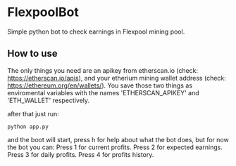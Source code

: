 # FlexpoolBot
Simple python bot to check earnings in Flexpool mining pool.

## How to use
The only things you need are an apikey from etherscan.io (check: https://etherscan.io/apis), and your etherium mining wallet address (check: https://ethereum.org/en/wallets/).
You save those two things as enviromental variables with the names 'ETHERSCAN_APIKEY' and 'ETH_WALLET' respectively.

after that just run:
```
python app.py
```
and the boot will start, press h for help about what the bot does, but for now the bot you can:
  Press 1 for current profits.
  Press 2 for expected earnings.
  Press 3 for daily profits.
  Press 4 for profits history.
